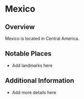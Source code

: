 # Mexico
## Overview
Mexico is located in Central America.

## Notable Places
- Add landmarks here

## Additional Information
- Add more details here
